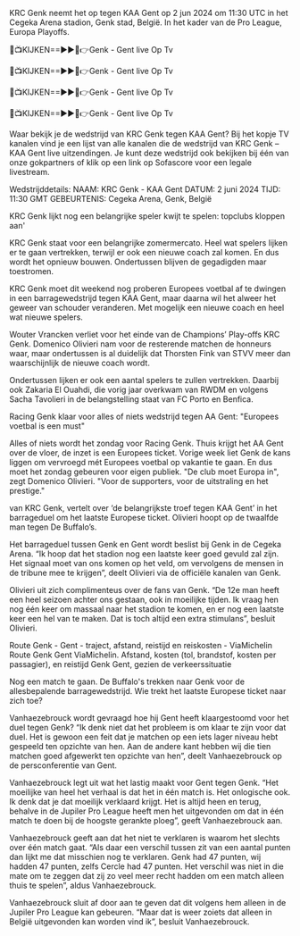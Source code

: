 KRC Genk neemt het op tegen KAA Gent op 2 jun 2024 om 11:30 UTC in het Cegeka Arena stadion, Genk stad, België. In het kader van de Pro League, Europa Playoffs.

🔴📺KIJKEN==►►📲👉Genk - Gent live Op Tv

🔴📺KIJKEN==►►📲👉Genk - Gent live Op Tv

🔴📺KIJKEN==►►📲👉Genk - Gent live Op Tv

🔴📺KIJKEN==►►📲👉Genk - Gent live Op Tv

Waar bekijk je de wedstrijd van KRC Genk tegen KAA Gent? Bij het kopje TV kanalen vind je een lijst van alle kanalen die de wedstrijd van KRC Genk – KAA Gent live uitzendingen. Je kunt deze wedstrijd ook bekijken bij één van onze gokpartners of klik op een link op Sofascore voor een legale livestream.

Wedstrijddetails: NAAM: KRC Genk - KAA Gent DATUM: 2 juni 2024 TIJD: 11:30 GMT GEBEURTENIS: Cegeka Arena, Genk, België

KRC Genk lijkt nog een belangrijke speler kwijt te spelen: topclubs kloppen aan'

KRC Genk staat voor een belangrijke zomermercato. Heel wat spelers lijken er te gaan vertrekken, terwijl er ook een nieuwe coach zal komen. En dus wordt het opnieuw bouwen. Ondertussen blijven de gegadigden maar toestromen.

KRC Genk moet dit weekend nog proberen Europees voetbal af te dwingen in een barragewedstrijd tegen KAA Gent, maar daarna wil het alweer het geweer van schouder veranderen. Met mogelijk een nieuwe coach en heel wat nieuwe spelers.

Wouter Vrancken verliet voor het einde van de Champions’ Play-offs KRC Genk. Domenico Olivieri nam voor de resterende matchen de honneurs waar, maar ondertussen is al duidelijk dat Thorsten Fink van STVV meer dan waarschijnlijk de nieuwe coach wordt.

Ondertussen lijken er ook een aantal spelers te zullen vertrekken. Daarbij ook Zakaria El Ouahdi, die vorig jaar overkwam van RWDM en volgens Sacha Tavolieri in de belangstelling staat van FC Porto en Benfica.

Racing Genk klaar voor alles of niets wedstrijd tegen AA Gent: "Europees voetbal is een must"

Alles of niets wordt het zondag voor Racing Genk. Thuis krijgt het AA Gent over de vloer, de inzet is een Europees ticket. Vorige week liet Genk de kans liggen om vervroegd mét Europees voetbal op vakantie te gaan. En dus moet het zondag gebeuren voor eigen publiek. "De club moet Europa in", zegt Domenico Olivieri. "Voor de supporters, voor de uitstraling en het prestige."

van KRC Genk, vertelt over ‘de belangrijkste troef tegen KAA Gent’ in het barrageduel om het laatste Europese ticket. Olivieri hoopt op de twaalfde man tegen De Buffalo’s.

Het barrageduel tussen Genk en Gent wordt beslist bij Genk in de Cegeka Arena. “Ik hoop dat het stadion nog een laatste keer goed gevuld zal zijn. Het signaal moet van ons komen op het veld, om vervolgens de mensen in de tribune mee te krijgen”, deelt Olivieri via de officiële kanalen van Genk.

Olivieri uit zich complimenteus over de fans van Genk. “De 12e man heeft een heel seizoen achter ons gestaan, ook in moeilijke tijden. Ik vraag hen nog één keer om massaal naar het stadion te komen, en er nog een laatste keer een hel van te maken. Dat is toch altijd een extra stimulans”, besluit Olivieri.

Route Genk - Gent - traject, afstand, reistijd en reiskosten - ViaMichelin Route Genk Gent ViaMichelin. Afstand, kosten (tol, brandstof, kosten per passagier), en reistijd Genk Gent, gezien de verkeerssituatie

Nog een match te gaan. De Buffalo's trekken naar Genk voor de allesbepalende barragewedstrijd. Wie trekt het laatste Europese ticket naar zich toe?

Vanhaezebrouck wordt gevraagd hoe hij Gent heeft klaargestoomd voor het duel tegen Genk? “Ik denk niet dat het probleem is om klaar te zijn voor dat duel. Het is gewoon een feit dat je matchen op een iets lager niveau hebt gespeeld ten opzichte van hen. Aan de andere kant hebben wij die tien matchen goed afgewerkt ten opzichte van hen”, deelt Vanhaezebrouck op de persconferentie van Gent.

Vanhaezebrouck legt uit wat het lastig maakt voor Gent tegen Genk. “Het moeilijke van heel het verhaal is dat het in één match is. Het onlogische ook. Ik denk dat je dat moeilijk verklaard krijgt. Het is altijd heen en terug, behalve in de Jupiler Pro League heeft men het uitgevonden om dat in één match te doen bij de hoogste gerankte ploeg”, geeft Vanhaezebrouck aan.

Vanhaezebrouck geeft aan dat het niet te verklaren is waarom het slechts over één match gaat. “Als daar een verschil tussen zit van een aantal punten dan lijkt me dat misschien nog te verklaren. Genk had 47 punten, wij hadden 47 punten, zelfs Cercle had 47 punten. Het verschil was niet in die mate om te zeggen dat zij zo veel meer recht hadden om een match alleen thuis te spelen”, aldus Vanhaezebrouck.

Vanhaezebrouck sluit af door aan te geven dat dit volgens hem alleen in de Jupiler Pro League kan gebeuren. “Maar dat is weer zoiets dat alleen in België uitgevonden kan worden vind ik”, besluit Vanhaezebrouck.
